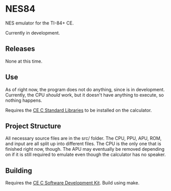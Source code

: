 # NES84

NES emulator for the TI-84+ CE.

Currently in development.

## Releases

None at this time.

## Use

As of right now, the program does not do anything, since is in development. Currently, the CPU *should* work, but it doesn't have anything to execute, so nothing happens.

Requires the [CE C Standard Libraries](https://github.com/CE-Programming/libraries/releases/latest) to be installed on the calculator.

## Project Structure

All necessary source files are in the src/ folder. The CPU, PPU, APU, ROM, and input are all split up into different files. The CPU is the only one that is finished right now, though. The APU may eventually be removed depending on if it is still required to emulate even though the calculator has no speaker.

## Building

Requires the [CE C Software Development Kit](https://github.com/CE-Programming/toolchain/releases/latest). Build using make.